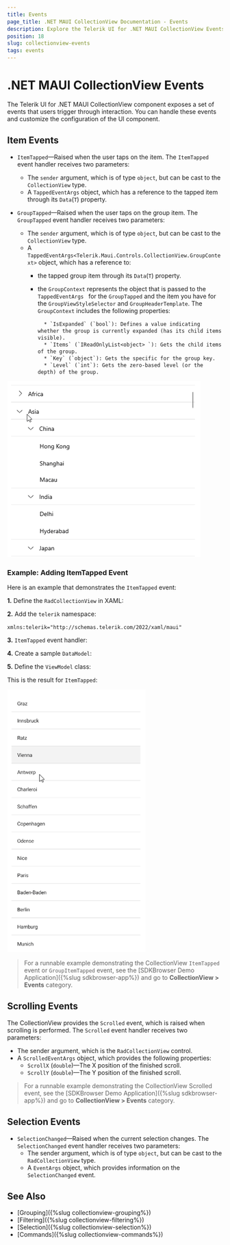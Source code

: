 ```yaml
---
title: Events
page_title: .NET MAUI CollectionView Documentation - Events
description: Explore the Telerik UI for .NET MAUI CollectionView Events like Item Events and Selection Events.
position: 18
slug: collectionview-events
tags: events
---
```


# .NET MAUI CollectionView Events

The Telerik UI for .NET MAUI CollectionView component exposes a set of events that users trigger through interaction. You can handle these events and customize the configuration of the UI component.

## Item Events

* `ItemTapped`&mdash;Raised when the user taps on the item. The `ItemTapped` event handler receives two parameters:
	* The `sender` argument, which is of type `object`, but can be cast to the `CollectionView` type.
	* A `TappedEventArgs` object, which has a reference to the tapped item through its `Data`(`T`) property.

* `GroupTapped`&mdash;Raised when the user taps on the group item. The `GroupTapped` event handler receives two parameters:
	* The `sender` argument, which is of type `object`, but can be cast to the `CollectionView` type.
	* A `TappedEventArgs<Telerik.Maui.Controls.CollectionView.GroupContext>` object, which has a reference to:
		* the tapped group item through its `Data`(`T`) property.
		* the `GroupContext` represents the object that is passed to the `TappedEventArgs ` for the `GroupTapped` and the item you have for the `GroupViewStyleSelector` and `GroupHeaderTemplate`. The `GroupContext` includes the following properties:

				* `IsExpanded` (`bool`): Defines a value indicating whether the group is currently expanded (has its child items visible).
				* `Items` (`IReadOnlyList<object> `): Gets the child items of the group.
				* `Key` (`object`): Gets the specific for the group key.
				* `Level` (`int`): Gets the zero-based level (or the depth) of the group.

![.NET MAUI CollectionView Group Tapped](images/collectionview-group-tapped.gif "Telerik .NET MAUI CollectionView")

### Example: Adding ItemTapped Event

Here is an example that demonstrates the `ItemTapped` event:

**1.** Define the `RadCollectionView` in XAML:

<snippet id='collectionview-item-tapped'/>

**2.** Add the `telerik` namespace:

```XAML
xmlns:telerik="http://schemas.telerik.com/2022/xaml/maui"
```

**3.** `ItemTapped` event handler:

<snippet id='collectionview-item-tapped-event' />

**4.** Create a sample `DataModel`:

<snippet id='collectionview-datamodel' />

**5.** Define the `ViewModel` class:

<snippet id='collectionview-viewmodel' />

This is the result for `ItemTapped`:

![.NET MAUI CollectionView ItemTapped](images/collectionview-item-tapped.gif "Telerik .NET MAUI CollectionView")

> For a runnable example demonstrating the CollectionView `ItemTapped` event or `GroupItemTapped` event, see the [SDKBrowser Demo Application]({%slug sdkbrowser-app%}) and go to **CollectionView > Events** category.

## Scrolling Events

The CollectionView provides the `Scrolled` event, which is raised when scrolling is performed. The `Scrolled` event handler receives two parameters:

* The sender argument, which is the `RadCollectionView` control.
* A `ScrolledEventArgs` object, which provides the following properties:
	* `ScrollX` (`double`)&mdash;The X position of the finished scroll.
	* `ScrollY` (`double`)&mdash;The Y position of the finished scroll.

> For a runnable example demonstrating the CollectionView Scrolled event, see the [SDKBrowser Demo Application]({%slug sdkbrowser-app%}) and go to **CollectionView > Events** category.


## Selection Events

* `SelectionChanged`&mdash;Raised when the current selection changes. The `SelectionChanged` event handler receives two parameters:
	* The sender argument, which is of type `object`, but can be cast to the `RadCollectionView` type.
	* A `EventArgs` object, which provides information on the `SelectionChanged` event.

## See Also

- [Grouping]({%slug collectionview-grouping%})
- [Filtering]({%slug collectionview-filtering%})
- [Selection]({%slug collectionview-selection%})
- [Commands]({%slug collectionview-commands%})
